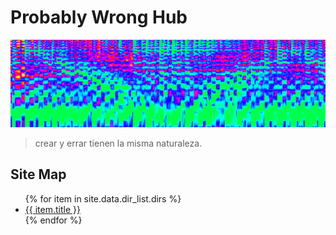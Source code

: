 # Probably Wrong Hub

![Spectrum Banner](/images/spectrum_banner.png)<br/>

> crear y errar tienen la misma naturaleza.

## Site Map

<ul>
   {% for item in site.data.dir_list.dirs %}
      <li><a href="{{ item.url }}">{{ item.title }}</a></li>
   {% endfor %}
</ul>